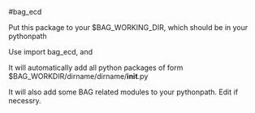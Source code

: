 #bag_ecd

Put this package to your $BAG_WORKING_DIR, which should be in your pythonpath

Use
import bag_ecd, and

It will automatically add all python packages of form
$BAG_WORKDIR/dirname/dirname/__init__.py

It will also add some BAG related modules to your pythonpath.
Edit if necessry.
 
